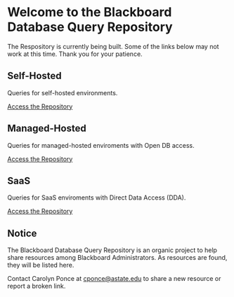 # Welcome to the Blackboard Database Query Repository

The Respository is currently being built. Some of the links below may not work at this time. Thank you for your patience. 

## Self-Hosted
Queries for self-hosted environments.

[Access the Repository](https://github.com/carolynponce/Bb-DBQueryRepository/tree/main/SH)

## Managed-Hosted 
Queries for managed-hosted enviroments with Open DB access. 

[Access the Repository](https://github.com/carolynponce/Bb-DBQueryRepository/tree/main/MH)

## SaaS
Queries for SaaS enviroments with Direct Data Access (DDA).

[Access the Repository](https://github.com/carolynponce/Bb-DBQueryRepository/tree/main/SaaS)

## Notice

The Blackboard Database Query Repository is an organic project to help share resources among Blackboard Administrators. 
As resources are found, they will be listed here. 

Contact Carolyn Ponce at cponce@astate.edu to share a new resource or report a broken link. 
